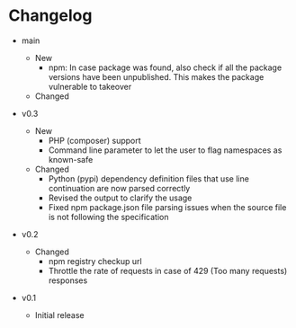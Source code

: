 # Changelog

- main
    - New
        - npm: In case package was found, also check if all the package versions have been unpublished. This makes the package vulnerable to takeover
    - Changed

- v0.3
    - New
        - PHP (composer) support
        - Command line parameter to let the user to flag namespaces as known-safe
    - Changed
        - Python (pypi) dependency definition files that use line continuation are now parsed correctly
        - Revised the output to clarify the usage
        - Fixed npm package.json file parsing issues when the source file is not following the specification

- v0.2
    - Changed
        - npm registry checkup url
        - Throttle the rate of requests in case of 429 (Too many requests) responses

- v0.1
   - Initial release
